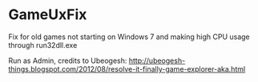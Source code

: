 # GameUxFix
Fix for old games not starting on Windows 7 and making high CPU usage through run32dll.exe

Run as Admin, credits to Ubeogesh: http://ubeogesh-things.blogspot.com/2012/08/resolve-it-finally-game-explorer-aka.html
